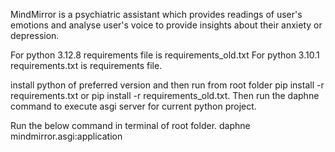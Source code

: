 MindMirror is a psychiatric assistant which provides readings of user's emotions and analyse user's voice to provide insights about their anxiety or depression.

For python 3.12.8 requirements file is requirements_old.txt
For python 3.10.1 requirements.txt is requirements file.

install python of preferred version and then run from root folder pip install -r requirements.txt or pip install -r requirements_old.txt. Then run the daphne command to execute asgi server for current python project.

Run the below command in terminal of root folder.
daphne mindmirror.asgi:application